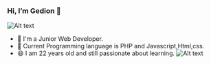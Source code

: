### Hi, I’m Gedion 👋 ###
![Alt text](https://raw.githubusercontent.com/rahul-jha98/rahul-jha98/main/techstack.gif)
 


<!--
**Gedionteddykusuma/Gedionteddykusuma** is a ✨ _special_ ✨ repository because its `README.md` (this file) appears on your GitHub profile.

Here are some ideas to get you started:
-->

- 🔭 I'm a Junior Web Developer.
- 🌱 Current Programming language        is PHP and Javascript,Html,css.
- 😄 I am 22 years old and still         passionate about learning.
![Alt text](https://user-images.githubusercontent.com/5713670/87202985-820dcb80-c2b6-11ea-9f56-7ec461c497c3.gif)
